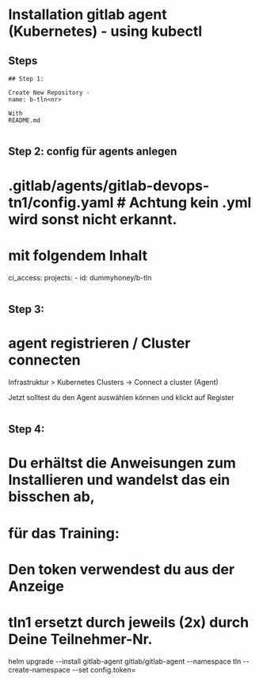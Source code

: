 # Installation gitlab agent (Kubernetes) - using kubectl 

## Steps

```
## Step 1: 

Create New Repository -
name: b-tln<nr> 

With 
README.md

```

```

```
## Step 2: config für agents anlegen

# .gitlab/agents/gitlab-devops-tn1/config.yaml # Achtung kein .yml wird sonst nicht erkannt. 
# mit folgendem Inhalt 

ci_access:
  projects:
    - id: dummyhoney/b-tln<nr> 

```

```
## Step 3: 
# agent registrieren / Cluster connecten 

Infrastruktur > Kubernetes Clusters -> Connect a cluster (Agent) 

Jetzt solltest du den Agent auswählen können und klickt auf Register 
```

```
## Step 4: 
# Du erhältst die Anweisungen zum Installieren und wandelst das ein bisschen ab, 
# für das Training:

# Den token verwendest du aus der Anzeige
# tln1 ersetzt durch jeweils (2x) durch Deine Teilnehmer-Nr. 
helm upgrade --install gitlab-agent gitlab/gitlab-agent --namespace tln<nr> --create-namespace --set config.token=<token-from-screen>

```
